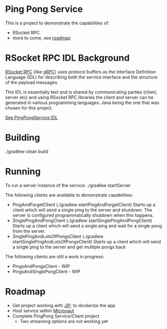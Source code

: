# Ping Pong Service
This is a project to demonstrate the capabilities of:
* RSocket RPC
* more to come, see [roadmap](#roadmap)

# RSocket RPC IDL Background
[RSocket RPC](https://github.com/rsocket/rsocket-rpc-java) (like [gRPC](https://grpc.io/)) uses protocol buffers as the Interface Definition Language (IDL) 
for describing both the service interface and the structure of the payload messages. 

This IDL is essentially text and is shared by communicating parties (client, server etc) and using
RSocket RPC libraries the client and server can be generated in various programming languages. 
Java being the one that was chosen for this project.

[See PingPongService IDL](src/main/proto/Service.proto)

# Building
./gradlew clean build

# Running 
To run a server instance of the service:
./gradlew startServer

The following clients are available to demonstrate capabilities:
* PingAndForgetClient (./gradlew startPingAndForgetClient)
Starts up a client which will send a single ping to the server and shutdown. 
The server is configured programmatically shutdown when this happens. 
* SinglePingAndPongClient (./gradlew startSinglePingAndPongClient)
Starts up a client which will send a single ping and wait for a single pong from the server.
* SinglePingAndLotsOfPongsClient (./gradlew startSinglePingAndLotsOfPongsClient)
Starts up a client which will send a single ping to the server and get multiple pongs back

The following clients are still a work in progress:
* PingsAndPongsClient - WIP
* PingsAndSinglePongClient - WIP

# Roadmap
* Get project working with [JIP](https://github.com/GoogleContainerTools/jib/tree/master/jib-gradle-plugin ), to dockerize the app 
* Host service within [Micronaut](https://micronaut.io/)
* Complete PingPong Service/Client project
  * Two streaming options are not working yet
 
  
